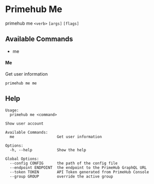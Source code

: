 

# Primehub Me

primehub me `<verb>` `[args]` `[flags]`



## Available Commands

- me


#### Me

Get user information 

```
primehub me me 
```

## Help
```
Usage: 
  primehub me <command>

Show user account

Available Commands:
  me                   Get user information

Options:
  -h, --help           Show the help

Global Options:
  --config CONFIG      the path of the config file
  --endpoint ENDPOINT  the endpoint to the PrimeHub GraphQL URL
  --token TOKEN        API Token generated from PrimeHub Console
  --group GROUP        override the active group
```
        